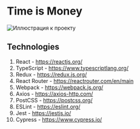 # Time is Money

![Иллюстрация к проекту](https://gitlab.com/fzalbert/tim-web/raw/main/src/assets/images/ReadmePage.png)

## Technologies
1. React - https://reactjs.org/ <br/>
2. TypeScript - https://www.typescriptlang.org/ <br/>
3. Redux - https://redux.js.org/ <br/>
4. React Router - https://reactrouter.com/en/main <br/>
5. Webpack - https://webpack.js.org/ <br/>
6. Axios - https://axios-http.com/ <br/>
7. PostCSS - https://postcss.org/ <br/>
8. ESLint - https://eslint.org/ <br/>
9. Jest - https://jestjs.io/ <br/>
10. Cypress - https://www.cypress.io/